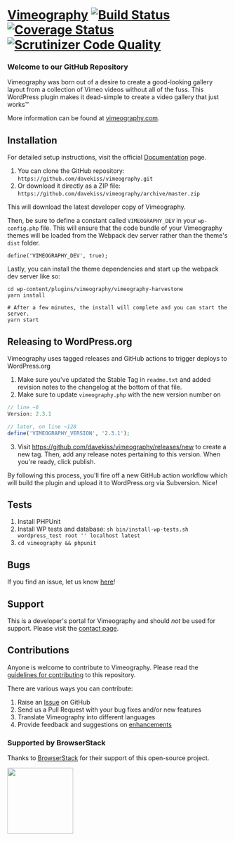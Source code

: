 # [Vimeography](http://vimeography.com) [![Build Status](https://secure.travis-ci.org/davekiss/vimeography.png?branch=master)](http://travis-ci.org/davekiss/vimeography) [![Coverage Status](https://coveralls.io/repos/davekiss/vimeography/badge.png)](https://coveralls.io/r/davekiss/vimeography) [![Scrutinizer Code Quality](https://scrutinizer-ci.com/g/davekiss/vimeography/badges/quality-score.png?b=master)](https://scrutinizer-ci.com/g/davekiss/vimeography/?branch=master) #

### Welcome to our GitHub Repository

Vimeography was born out of a desire to create a good-looking gallery layout from a collection of Vimeo videos without all of the fuss. This WordPress plugin makes it dead-simple to create a video gallery that just works&trade;

More information can be found at [vimeography.com](http://vimeography.com/).

## Installation

For detailed setup instructions, visit the official [Documentation](http://vimeography.com/help/guide) page.

1. You can clone the GitHub repository: `https://github.com/davekiss/vimeography.git`
2. Or download it directly as a ZIP file: `https://github.com/davekiss/vimeography/archive/master.zip`

This will download the latest developer copy of Vimeography.

Then, be sure to define a constant called `VIMEOGRAPHY_DEV` in your `wp-config.php` file. This will ensure that the code bundle of your Vimeography themes will be loaded from the Webpack dev server rather than the theme's `dist` folder.

`define('VIMEOGRAPHY_DEV', true);`

Lastly, you can install the theme dependencies and start up the webpack dev server like so:

```
cd wp-content/plugins/vimeography/vimeography-harvestone
yarn install

# After a few minutes, the install will complete and you can start the server.
yarn start
```

## Releasing to WordPress.org
Vimeography uses tagged releases and GitHub actions to trigger deploys to WordPress.org

1. Make sure you've updated the Stable Tag in `readme.txt` and added revision notes to the changelog at the bottom of that file.
2. Make sure to update `vimeography.php` with the new version number on 

```php
// line ~6
Version: 2.3.1

// later, on line ~128
define('VIMEOGRAPHY_VERSION', '2.3.1');
```

3. Visit https://github.com/davekiss/vimeography/releases/new to create a new tag. Then, add any release notes pertaining to this version. When you're ready, click publish.

By following this process, you'll fire off a new GitHub action workflow which will build the plugin and upload it to WordPress.org via Subversion. Nice!

## Tests

1. Install PHPUnit
2. Install WP tests and database: `sh bin/install-wp-tests.sh wordpress_test root '' localhost latest`
3. `cd vimeography && phpunit`

## Bugs
If you find an issue, let us know [here](https://github.com/davekiss/vimeography/issues?state=open)!

## Support
This is a developer's portal for Vimeography and should _not_ be used for support. Please visit the [contact page](https://vimeography.com/contact).

## Contributions
Anyone is welcome to contribute to Vimeography. Please read the [guidelines for contributing](https://github.com/davekiss/vimeography/blob/master/CONTRIBUTING.md) to this repository.

There are various ways you can contribute:

1. Raise an [Issue](https://github.com/davekiss/vimeography/issues) on GitHub
2. Send us a Pull Request with your bug fixes and/or new features
3. Translate Vimeography into different languages
4. Provide feedback and suggestions on [enhancements](https://github.com/davekiss/vimeography/issues?direction=desc&labels=Enhancement&page=1&sort=created&state=open)

### Supported by BrowserStack
Thanks to [BrowserStack](https://browserstack.com/) for their support of this open-source project.

<img src="https://cdn.rawgit.com/davekiss/vimeography/master/browserstack-logo.svg" width="150">
